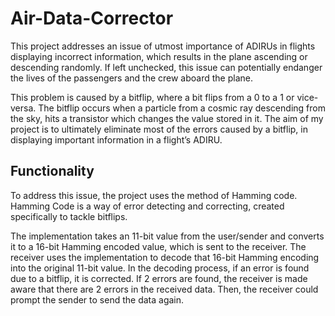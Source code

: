 # Air-Data-Corrector
This project addresses an issue of utmost importance of ADIRUs in flights displaying incorrect information, which results in the plane ascending or descending randomly. If left unchecked, this issue can potentially endanger the lives of the passengers and the crew aboard the plane. 

This problem is caused by a bitflip, where a bit flips from a 0 to a 1 or vice-versa. The bitflip occurs when a particle from a cosmic ray descending from the sky, hits a transistor which changes the value stored in it. The aim of my project is to ultimately eliminate most of the errors caused by a bitflip, in displaying important information in a flight’s ADIRU.

## Functionality
To address this issue, the project uses the method of Hamming code. Hamming Code is a way of error detecting and correcting, created specifically to tackle bitflips. 

The implementation takes an 11-bit value from the user/sender and converts it to a 16-bit Hamming encoded value, which is sent to the receiver. The receiver uses the implementation to decode that 16-bit Hamming encoding into the original 11-bit value. In the decoding process, if an error is found due to a bitflip, it is corrected. If 2 errors are found, the receiver is made aware that there are 2 errors in the received data. Then, the receiver could prompt the sender to send the data again.
